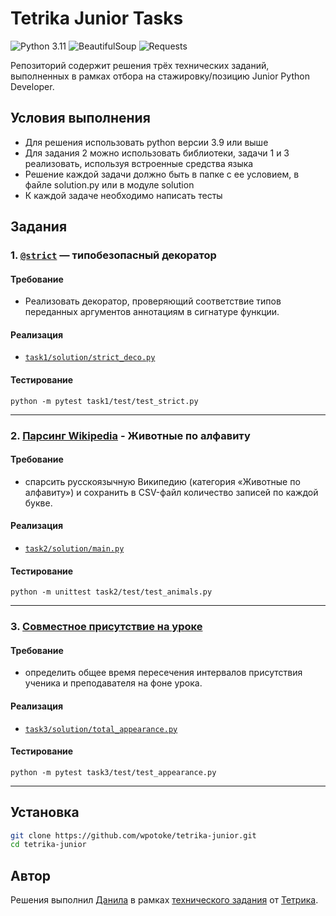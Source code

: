# Tetrika Junior Tasks

![Python 3.11](https://img.shields.io/badge/python-3.11-blue?logo=python&logoColor=white)
![BeautifulSoup](https://img.shields.io/badge/beautifulsoup4-supported-yellow?logo=python)
![Requests](https://img.shields.io/badge/requests-supported-lightgrey?logo=python)

Репозиторий содержит решения трёх технических заданий, выполненных в рамках отбора на стажировку/позицию Junior Python Developer.

## Условия выполнения

- Для решения использовать python версии 3.9 или выше 
- Для задания 2 можно использовать библиотеки, задачи 1 и 3 реализовать, используя встроенные средства языка
- Решение каждой задачи должно быть в папке с ее условием, в файле solution.py или в модуле solution
- К каждой задаче необходимо написать тесты

## Задания

### 1. [`@strict`](task1/task1.md)   — типобезопасный декоратор

#### Требование
- Реализовать декоратор, проверяющий соответствие типов переданных аргументов аннотациям в сигнатуре функции.

#### Реализация
 - [`task1/solution/strict_deco.py`](task1/solution/strict_deco.py)

#### Тестирование

```
python -m pytest task1/test/test_strict.py
```

---

### 2. [Парсинг Wikipedia](task2/task2.md) - Животные по алфавиту

#### Требование
- спарсить русскоязычную Википедию (категория «Животные по алфавиту») и сохранить в CSV-файл количество записей по каждой букве.

#### Реализация
- [`task2/solution/main.py`](task2/solution/main.py)

#### Тестирование

```
python -m unittest task2/test/test_animals.py
```

---

### 3. [Совместное присутствие на уроке](task3/task3.md)

#### Требование
- определить общее время пересечения интервалов присутствия ученика и преподавателя на фоне урока.


#### Реализация
- [`task3/solution/total_appearance.py`](task3/solution/total_appearance.py)

#### Тестирование

```
python -m pytest task3/test/test_appearance.py
```

---

## Установка

```bash
git clone https://github.com/wpotoke/tetrika-junior.git
cd tetrika-junior
```

## Автор

Решения выполнил [Данила](t.me/amigos_mixtapes) в рамках [технического задания](https://gitlab.com/heiwa.local/tetrika-junior/-/tree/main) от [Тетрика](https://tetrika-school.ru/).
